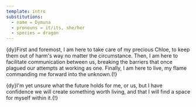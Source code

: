 ```yaml
---
template: intro
substitutions:
  - name = Dymuna
  - pronouns = it/its, she/her
  - species = dragon
---
```


{dy}First and foremost, I am here to take care of my precious Chloe, to keep them out of harm's way no matter the circumstance. Then, I am here to facilitate communication between us, breaking the barriers that once plagued our attempts at working as one. Finally, I am here to live, my flame commanding me forward into the unknown.{!}

{dy}I'm yet unsure what the future holds for me, or us, but I have confidence we will create something worth living, and that I will find a space for myself within it.{!}